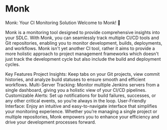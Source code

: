 # Monk
Monk: Your CI Monitoring Solution
Welcome to Monk! 🚀

Monk is a  monitoring tool designed to provide comprehensive insights into your SDLC. With Monk, you can seamlessly track multiple CI/CD tools and Git repositories, enabling you to monitor development, builds, deployments, and workflows. Monk isn't yet another CI tool, rather it aims to provide a more holistic approach to project management frameworks which doesn't just track the development cycle but also include the build and deployment cycles.

Key Features
Project Insights: Keep tabs on your Git projects, view commit histories, and analyze build statuses to ensure smooth and efficient workflows.
Multi-Server Tracking: Monitor multiple Jenkins servers from a single dashboard, giving you a holistic view of your CI/CD pipelines.
Customizable Alerts: Set up notifications for build failures, successes, or any other critical events, so you’re always in the loop.
User-Friendly Interface: Enjoy an intuitive and easy-to-navigate interface that simplifies your monitoring experience.
Whether you’re managing a single project or multiple repositories, Monk empowers you to enhance your efficiency and drive your development processes forward.




